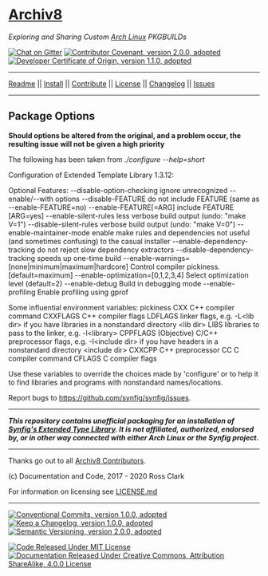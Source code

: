 # [Archiv8][a8-url]

_Exploring and Sharing Custom [Arch Linux][arch-url] PKGBUILDs_

[![Chat on Gitter][gitter-badge]][gitter-url] [![Contributor Covenant, version 2.0.0, adopted][covenant-badge]](CODE-OF-CONDUCT.md) [![Developer Certificate of Origin, version 1.1.0, adopted][certificate-badge]](DEVELOPER-CERTIFICATE-OF-ORIGIN.md)

---

[Readme](README.md) || [Install](INSTALL.md) || [Contribute](CONTRIBUTE.md) || [License](LICENSE.md) || [Changelog](CHANGELOG.md) || [Issues](ISSUES.md)

---

## Package Options

**Should options be altered from the original, and a problem occur, the resulting issue will not be given a high priority**

The following has been taken from _./configure --help=short_

Configuration of Extended Template Library 1.3.12:

Optional Features:
\-\-disable-option-checking                                   ignore unrecognized \-\-enable/\-\-with options
\-\-disable-FEATURE                                           do not include FEATURE (same as \-\-enable-FEATURE=no)
\-\-enable-FEATURE&#91;=ARG&#93;                              include FEATURE &#91;ARG=yes&#93;
\-\-enable-silent-rules                                       less verbose build output (undo: "make V=1")
\-\-disable-silent-rules                                      verbose build output (undo: "make V=0")
\-\-enable-maintainer-mode                                    enable make rules and dependencies not useful (and sometimes confusing) to the casual installer
\-\-enable-dependency-tracking                                do not reject slow dependency extractors
\-\-disable-dependency-tracking                               speeds up one-time build
\-\-enable-warnings=&#91;none|minimum|maximum|hardcore&#93;   Control compiler pickiness.  &#91;default=maximum&#93;
\-\-enable-optimization=&#91;0,1,2,3,4&#93;                   Select optimization level (default=2)
\-\-enable-debug                                              Build in debugging mode
\-\-enable-profiling                                          Enable profiling using gprof

Some influential environment variables: pickiness
CXX         C++ compiler command
CXXFLAGS    C++ compiler flags
LDFLAGS     linker flags, e.g. -L\<lib dir\> if you have libraries in a
nonstandard directory \<lib dir\>
LIBS        libraries to pass to the linker, e.g. -l\<library\>
CPPFLAGS    (Objective) C/C++ preprocessor flags, e.g. -I\<include dir\> if
you have headers in a nonstandard directory \<include dir\>
CXXCPP      C++ preprocessor
CC          C compiler command
CFLAGS      C compiler flags

Use these variables to override the choices made by 'configure' or to help
it to find libraries and programs with nonstandard names/locations.

Report bugs to <https://github.com/synfig/synfig/issues>.

---

_**This repository contains unofficial packaging for an installation of [Synfig's Extended Type Library][upstream-url].  It is not affiliated, authorized, endorsed by, or in other way connected with either Arch Linux or the Synfig project.**_

---

Thanks go out to all [Archiv8 Contributors][a8-contrib-url].

(c) Documentation and Code, 2017 - 2020 Ross Clark

For information on licensing see [LICENSE.md](LICENSE.md)

---

[![Conventional Commits, version 1.0.0, adopted][commits-badge]][commits-url] [![Keep a Changelog, version 1.0.0, adopted][changelog-badge]][change-url] [![Semantic Versioning, version 2.0.0, adopted][semver-badge]][semver-url]

[![Code Released Under MIT License][mit-badge]][mit-url] [![Documentation Released Under Creative Commons, Attribution ShareAlike, 4.0.0 License][cc-badge]][cc-url]

[cc-badge]: https://img.shields.io/badge/License-CC%20by%20SA%204.0.0-informational.svg
[certificate-badge]: https://img.shields.io/badge/Developer%20Certificate%20of%20Origin-1.1.0-informational.svg
[changelog-badge]: https://img.shields.io/badge/Keep%20a%20Changelog-1.1.0-informational
[commits-badge]: https://img.shields.io/badge/Conventional%20Commits-1.0.0-informational.svg
[covenant-badge]: https://img.shields.io/badge/Contributor%20Covenant-2.0.0-informational.svg
[gitter-badge]: https://badges.gitter.im/Archiv8/community.svg
[mit-badge]: https://img.shields.io/badge/License-MIT-informational.svg
[semver-badge]: https://img.shields.io/badge/Semantic%20Versioning-2.0.0-informational.svg

[arch-url]: https://www.archlinux.org/
[a8-url]: https://archiv8.github.io/
[a8-contrib-url]: https://github.com/Archiv8/etl/people
[cc-url]: http://creativecommons.org/licenses/by-sa/4.0/
[change-url]: https://keepachangelog.com
[commits-url]: https://conventionalcommits.org
[gitter-url]: https://gitter.im/Archiv8/community?utm_source=badge&utm_medium=badge&utm_campaign=pr-badge
[mit-url]: https://opensource.org/licenses/MIT
[semver-url]: https://semver.org
[upstream-url]: https://www.synfig.org/
